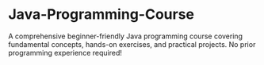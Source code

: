 # Java-Programming-Course
A comprehensive beginner-friendly Java programming course covering fundamental concepts, hands-on exercises, and practical projects. No prior programming experience required!
